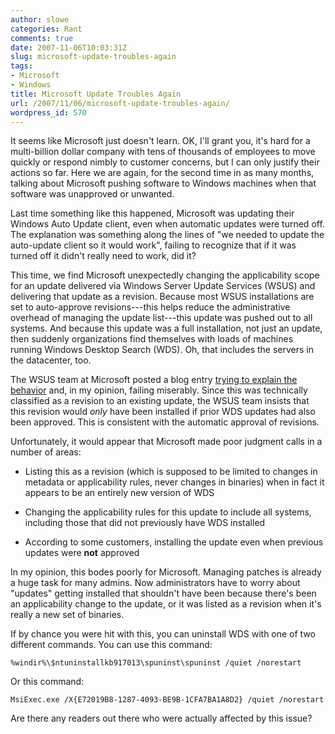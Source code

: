 ```yaml
---
author: slowe
categories: Rant
comments: true
date: 2007-11-06T10:03:31Z
slug: microsoft-update-troubles-again
tags:
- Microsoft
- Windows
title: Microsoft Update Troubles Again
url: /2007/11/06/microsoft-update-troubles-again/
wordpress_id: 570
---
```


It seems like Microsoft just doesn't learn. OK, I'll grant you, it's hard for a multi-billion dollar company with tens of thousands of employees to move quickly or respond nimbly to customer concerns, but I can only justify their actions so far. Here we are again, for the second time in as many months, talking about Microsoft pushing software to Windows machines when that software was unapproved or unwanted.

Last time something like this happened, Microsoft was updating their Windows Auto Update client, even when automatic updates were turned off. The explanation was something along the lines of "we needed to update the auto-update client so it would work", failing to recognize that if it was turned off it didn't really need to work, did it?

This time, we find Microsoft unexpectedly changing the applicability scope for an update delivered via Windows Server Update Services (WSUS) and delivering that update as a revision. Because most WSUS installations are set to auto-approve revisions---this helps reduce the administrative overhead of managing the update list---this update was pushed out to all systems. And because this update was a full installation, not just an update, then suddenly organizations find themselves with loads of machines running Windows Desktop Search (WDS). Oh, that includes the servers in the datacenter, too.

The WSUS team at Microsoft posted a blog entry [trying to explain the behavior](http://blogs.technet.com/wsus/archive/2007/10/25/wds-revision-update-expanded-applicability-rules-auto-approve-revisions.aspx) and, in my opinion, failing miserably. Since this was technically classified as a revision to an existing update, the WSUS team insists that this revision would _only_ have been installed if prior WDS updates had also been approved. This is consistent with the automatic approval of revisions.

Unfortunately, it would appear that Microsoft made poor judgment calls in a number of areas:

* Listing this as a revision (which is supposed to be limited to changes in metadata or applicability rules, never changes in binaries) when in fact it appears to be an entirely new version of WDS

* Changing the applicability rules for this update to include all systems, including those that did not previously have WDS installed

* According to some customers, installing the update even when previous updates were **not** approved

In my opinion, this bodes poorly for Microsoft. Managing patches is already a huge task for many admins. Now administrators have to worry about "updates" getting installed that shouldn't have been because there's been an applicability change to the update, or it was listed as a revision when it's really a new set of binaries.

If by chance you were hit with this, you can uninstall WDS with one of two different commands. You can use this command:

```text
%windir%\$ntuninstallkb917013\spuninst\spuninst /quiet /norestart
```

Or this command:

```text
MsiExec.exe /X{E72019B8-1287-4093-BE9B-1CFA7BA1A8D2} /quiet /norestart
```

Are there any readers out there who were actually affected by this issue?
